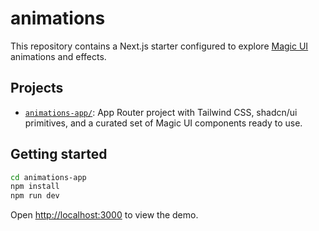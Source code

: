 # animations

This repository contains a Next.js starter configured to explore [Magic UI](https://magicui.design) animations and effects.

## Projects

- [`animations-app/`](animations-app/): App Router project with Tailwind CSS, shadcn/ui primitives, and a curated set of Magic UI components ready to use.

## Getting started

```bash
cd animations-app
npm install
npm run dev
```

Open [http://localhost:3000](http://localhost:3000) to view the demo.

